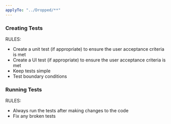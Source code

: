```yaml
---
applyTo: "../Dropped/**"
---
```


### Creating Tests

RULES:

- Create a unit test (if appropriate) to ensure the user acceptance criteria is met
- Create a UI test (if appropriate) to ensure the user acceptance criteria is met
- Keep tests simple
- Test boundary conditions

### Running Tests

RULES:

- Always run the tests after making changes to the code
- Fix any broken tests